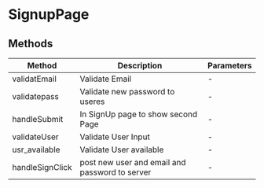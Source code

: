 # SignupPage

## Methods

<!-- @vuese:SignupPage:methods:start -->
|Method|Description|Parameters|
|---|---|---|
|validatEmail|Validate Email|-|
|validatepass|Validate new password to useres|-|
|handleSubmit|In SignUp page to show second Page|-|
|validateUser|Validate User Input|-|
|usr_available|Validate User available|-|
|handleSignClick|post new user and email and password to server|-|

<!-- @vuese:SignupPage:methods:end -->


